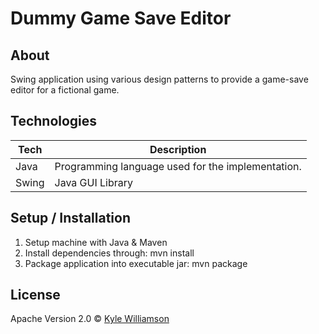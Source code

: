 # Dummy Game Save Editor

## About

Swing application using various design patterns to provide a game-save editor for a fictional game.

## Technologies

| **Tech** | **Description** |
|----------|-----------------|
| Java | Programming language used for the implementation. |
| Swing | Java GUI Library

## Setup / Installation


1. Setup machine with Java & Maven
2. Install dependencies through: mvn install
3. Package application into executable jar: mvn package

## License

Apache Version 2.0 © [Kyle Williamson ](https://github.com/kyledmw)
